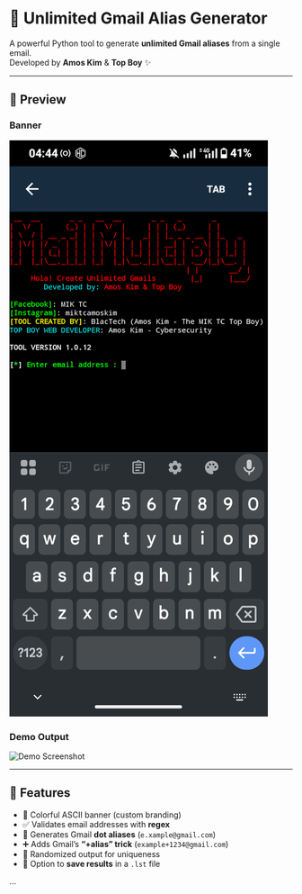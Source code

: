 # 📧 Unlimited Gmail Alias Generator  

A powerful Python tool to generate **unlimited Gmail aliases** from a single email.  
Developed by **Amos Kim** & **Top Boy** ✨  

---

## 🎨 Preview

### Banner
![Tool Banner](src/Screenshot_20250922-044454.png)

### Demo Output
![Demo Screenshot](assets/demo.png)

---

## 🚀 Features
- 🎨 Colorful ASCII banner (custom branding)  
- ✅ Validates email addresses with **regex**  
- 🔀 Generates Gmail **dot aliases** (`e.xample@gmail.com`)  
- ➕ Adds Gmail’s **“+alias” trick** (`example+1234@gmail.com`)  
- 🎲 Randomized output for uniqueness  
- 💾 Option to **save results** in a `.lst` file  

...
